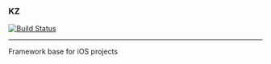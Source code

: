 ### KZ 
[![Build Status](https://travis-ci.org/k3zi/KZ.svg?branch=master)](https://travis-ci.org/k3zi/KZ)

---
Framework base for iOS projects
